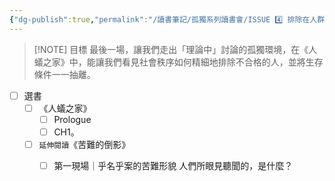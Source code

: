 ```yaml
---
{"dg-publish":true,"permalink":"/讀書筆記/孤獨系列讀書會/ISSUE 4️⃣ 排除在人群之外/","title":"ISSUE 4️⃣ 排除在人群之外","tags":["橋本書屋","獨，書會","Reading_Notes"],"noteIcon":"3","updated":"2025-05-06T01:00:34.816+08:00"}
---
```



> [!NOTE] 目標
>最後一場，讓我們走出「理論中」討論的孤獨環境，在《人蟻之家》中，能讓我們看見社會秩序如何精細地排除不合格的人，並將生存條件一一抽離。
- [ ] 選書
	- [ ] 《人蟻之家》
		- [ ] Prologue
		- [ ] CH1。
	- [ ] `延伸閱讀`《苦難的倒影》
		- [ ] 第一現場｜乎名乎案的苦難形貌 人們所眼見聽聞的，是什麼？

